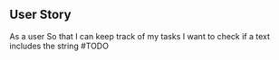 ## User Story

As a user
So that I can keep track of my tasks
I want to check if a text includes the string #TODO